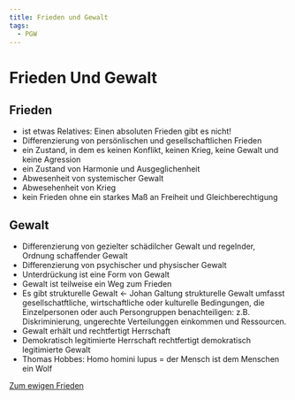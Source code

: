 ```yaml
---
title: Frieden und Gewalt
tags:
  - PGW
---
```

# Frieden Und Gewalt

## Frieden

- ist etwas Relatives: Einen absoluten Frieden gibt es nicht!
- Differenzierung von persönlischen und gesellschaftlichen Frieden
- ein Zustand, in dem es keinen Konflikt, keinen Krieg, keine Gewalt und keine Agression
- ein Zustand von Harmonie und Ausgeglichenheit
- Abwesenheit von systemischer Gewalt
- Abwesehenheit von Krieg
- kein Frieden ohne ein starkes Maß an Freiheit und Gleichberechtigung

## Gewalt

- Differenzierung von gezielter schädilcher Gewalt und regelnder, Ordnung schaffender Gewalt
- Differenzierung von psychischer und physischer Gewalt
- Unterdrückung ist eine Form von Gewalt
- Gewalt ist teilweise ein Weg zum Frieden
- Es gibt strukturelle Gewalt ← Johan Galtung
strukturelle Gewalt umfasst gesellschatftliche, wirtschaftliche oder kulturelle Bedingungen, die Einzelpersonen oder auch Persongruppen benachteiligen: z.B. Diskriminierung, ungerechte Verteilunggen einkommen und Ressourcen.
- Gewalt erhält und rechtfertigt Herrschaft
- Demokratisch legitimierte Herrschaft rechtfertigt demokratisch legitimierte Gewalt
- Thomas Hobbes: Homo homini lupus
= der Mensch ist dem Menschen ein Wolf

[Zum ewigen Frieden](Frieden%20und%20Gewalt/Zum%20ewigen%20Frieden.md)